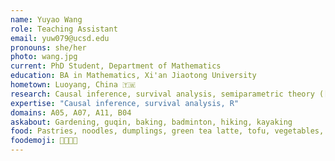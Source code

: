 ```yaml
---
name: Yuyao Wang
role: Teaching Assistant
email: yuw079@ucsd.edu
pronouns: she/her
photo: wang.jpg
current: PhD Student, Department of Mathematics
education: BA in Mathematics, Xi'an Jiaotong University
hometown: Luoyang, China 🇹🇼
research: Causal inference, survival analysis, semiparametric theory ([my website](https://wangyuyao98.github.io))
expertise: "Causal inference, survival analysis, R"
domains: A05, A07, A11, B04
askabout: Gardening, guqin, baking, badminton, hiking, kayaking
food: Pastries, noodles, dumplings, green tea latte, tofu, vegetables, fruits
foodemoji: 🍓🥑🍞🥟
---
```

